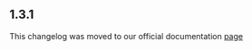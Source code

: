 ## 1.3.1

This changelog was moved to our official documentation [page](https://docs.tryrook.io/docs/category/sdks)
